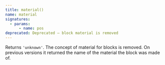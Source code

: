 ```yaml
---
title: material()
name: material
signatures:
  - params:
      - name: pos
deprecated: Deprecated — block material is removed
---
```


Returns `'unknown'`. The concept of material for blocks is removed. On previous
versions it returned the name of the material the block was made of.
